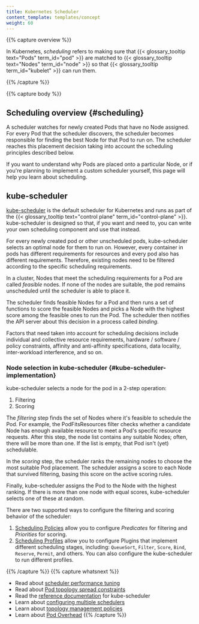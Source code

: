 ```yaml
---
title: Kubernetes Scheduler
content_template: templates/concept
weight: 60
---
```


{{% capture overview %}}

In Kubernetes, _scheduling_ refers to making sure that {{< glossary_tooltip text="Pods" term_id="pod" >}}
are matched to {{< glossary_tooltip text="Nodes" term_id="node" >}} so that
{{< glossary_tooltip term_id="kubelet" >}} can run them.

{{% /capture %}}

{{% capture body %}}

## Scheduling overview {#scheduling}

A scheduler watches for newly created Pods that have no Node assigned. For
every Pod that the scheduler discovers, the scheduler becomes responsible
for finding the best Node for that Pod to run on. The scheduler reaches
this placement decision taking into account the scheduling principles
described below.

If you want to understand why Pods are placed onto a particular Node,
or if you're planning to implement a custom scheduler yourself, this
page will help you learn about scheduling.

## kube-scheduler

[kube-scheduler](https://kubernetes.io/docs/reference/command-line-tools-reference/kube-scheduler/)
is the default scheduler for Kubernetes and runs as part of the
{{< glossary_tooltip text="control plane" term_id="control-plane" >}}.
kube-scheduler is designed so that, if you want and need to, you can
write your own scheduling component and use that instead.

For every newly created pod or other unscheduled pods, kube-scheduler
selects an optimal node for them to run on. However, every container in
pods has different requirements for resources and every pod also has
different requirements. Therefore, existing nodes need to be filtered
according to the specific scheduling requirements.

In a cluster, Nodes that meet the scheduling requirements for a Pod
are called _feasible_ nodes. If none of the nodes are suitable, the pod
remains unscheduled until the scheduler is able to place it.

The scheduler finds feasible Nodes for a Pod and then runs a set of
functions to score the feasible Nodes and picks a Node with the highest
score among the feasible ones to run the Pod. The scheduler then notifies
the API server about this decision in a process called _binding_.

Factors that need taken into account for scheduling decisions include
individual and collective resource requirements, hardware / software /
policy constraints, affinity and anti-affinity specifications, data
locality, inter-workload interference, and so on.

### Node selection in kube-scheduler {#kube-scheduler-implementation}

kube-scheduler selects a node for the pod in a 2-step operation:

1. Filtering
1. Scoring

The _filtering_ step finds the set of Nodes where it's feasible to
schedule the Pod. For example, the PodFitsResources filter checks whether a
candidate Node has enough available resource to meet a Pod's specific
resource requests. After this step, the node list contains any suitable
Nodes; often, there will be more than one. If the list is empty, that
Pod isn't (yet) schedulable.

In the _scoring_ step, the scheduler ranks the remaining nodes to choose
the most suitable Pod placement. The scheduler assigns a score to each Node
that survived filtering, basing this score on the active scoring rules.

Finally, kube-scheduler assigns the Pod to the Node with the highest ranking.
If there is more than one node with equal scores, kube-scheduler selects
one of these at random.

There are two supported ways to configure the filtering and scoring behavior
of the scheduler:

1. [Scheduling Policies](/docs/reference/scheduling/policies) allow you to
   configure _Predicates_ for filtering and _Priorities_ for scoring.
1. [Scheduling Profiles](/docs/reference/scheduling/profiles) allow you to
   configure Plugins that implement different scheduling stages, including:
   `QueueSort`, `Filter`, `Score`, `Bind`, `Reserve`, `Permit`, and others. You
   can also configure the kube-scheduler to run different profiles.

{{% /capture %}}
{{% capture whatsnext %}}

- Read about [scheduler performance tuning](/docs/concepts/scheduling-eviction/scheduler-perf-tuning/)
- Read about [Pod topology spread constraints](/docs/concepts/workloads/pods/pod-topology-spread-constraints/)
- Read the [reference documentation](/docs/reference/command-line-tools-reference/kube-scheduler/) for kube-scheduler
- Learn about [configuring multiple schedulers](/docs/tasks/administer-cluster/configure-multiple-schedulers/)
- Learn about [topology management policies](/docs/tasks/administer-cluster/topology-manager/)
- Learn about [Pod Overhead](/docs/concepts/configuration/pod-overhead/)
  {{% /capture %}}

